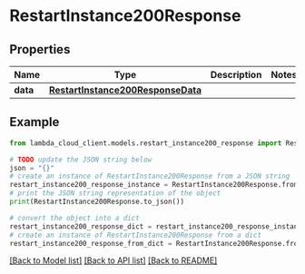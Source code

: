 # RestartInstance200Response


## Properties

Name | Type | Description | Notes
------------ | ------------- | ------------- | -------------
**data** | [**RestartInstance200ResponseData**](RestartInstance200ResponseData.md) |  | 

## Example

```python
from lambda_cloud_client.models.restart_instance200_response import RestartInstance200Response

# TODO update the JSON string below
json = "{}"
# create an instance of RestartInstance200Response from a JSON string
restart_instance200_response_instance = RestartInstance200Response.from_json(json)
# print the JSON string representation of the object
print(RestartInstance200Response.to_json())

# convert the object into a dict
restart_instance200_response_dict = restart_instance200_response_instance.to_dict()
# create an instance of RestartInstance200Response from a dict
restart_instance200_response_from_dict = RestartInstance200Response.from_dict(restart_instance200_response_dict)
```
[[Back to Model list]](../README.md#documentation-for-models) [[Back to API list]](../README.md#documentation-for-api-endpoints) [[Back to README]](../README.md)



